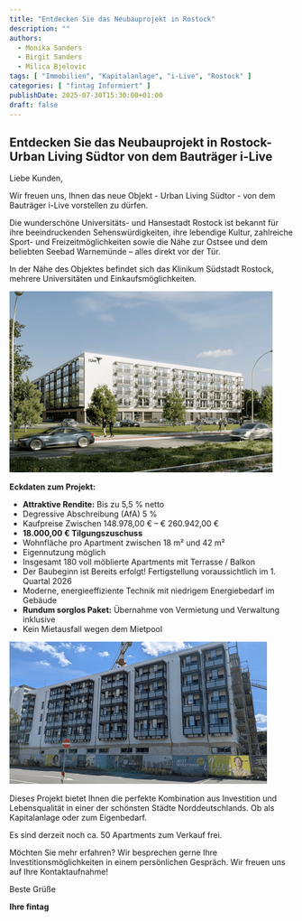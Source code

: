 ```yaml
---
title: "Entdecken Sie das Neubauprojekt in Rostock"
description: ""
authors:
  - Monika Sanders
  - Birgit Sanders
  - Milica Bjelovic
tags: [ "Immobilien", "Kapitalanlage", "i-Live", "Rostock" ]
categories: [ "fintag Informiert" ]
publishDate: 2025-07-30T15:30:00+01:00
draft: false
---
```


## Entdecken Sie das Neubauprojekt in Rostock- Urban Living Südtor von dem Bauträger i-Live

Liebe Kunden,

Wir freuen uns, Ihnen das neue Objekt - Urban Living Südtor - von dem Bauträger i-Live vorstellen zu dürfen.

Die wunderschöne Universitäts- und Hansestadt Rostock ist bekannt für ihre beeindruckenden Sehenswürdigkeiten, 
ihre lebendige Kultur, zahlreiche Sport- und Freizeitmöglichkeiten sowie die Nähe zur Ostsee und dem beliebten 
Seebad Warnemünde – alles direkt vor der Tür.

In der Nähe des Objektes befindet sich das Klinikum Südstadt Rostock, mehrere Universitäten und Einkaufsmöglichkeiten.

![](_img1.png)

**Eckdaten zum Projekt:**

- **Attraktive Rendite:** Bis zu 5,5 % netto
- Degressive Abschreibung (AfA) 5 %
- Kaufpreise Zwischen 148.978,00 € – € 260.942,00 €
- **18.000,00 € Tilgungszuschuss**
- Wohnfläche pro Apartment zwischen 18 m² und 42 m²
- Eigennutzung möglich
- Insgesamt 180 voll möblierte Apartments mit Terrasse / Balkon
- Der Baubeginn ist Bereits erfolgt! Fertigstellung voraussichtlich im 1. Quartal 2026
- Moderne, energieeffiziente Technik mit niedrigem Energiebedarf im Gebäude
- **Rundum sorglos Paket:** Übernahme von Vermietung und Verwaltung inklusive
- Kein Mietausfall wegen dem Mietpool

![](_img2.png)

Dieses Projekt bietet Ihnen die perfekte Kombination aus Investition und Lebensqualität in einer der schönsten 
Städte Norddeutschlands. Ob als Kapitalanlage oder zum Eigenbedarf.

Es sind derzeit noch ca. 50 Apartments zum Verkauf frei.

Möchten Sie mehr erfahren? Wir besprechen gerne Ihre Investitionsmöglichkeiten in einem persönlichen Gespräch. 
Wir freuen uns auf Ihre Kontaktaufnahme!

Beste Grüße

**Ihre fintag**

